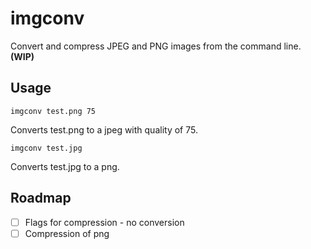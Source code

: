 imgconv
=======

Convert and compress JPEG and PNG images from the command line. **(WIP)**

## Usage

    imgconv test.png 75

Converts test.png to a jpeg with quality of 75.

    imgconv test.jpg

Converts test.jpg to a png.

## Roadmap

- [ ] Flags for compression - no conversion
- [ ] Compression of png
